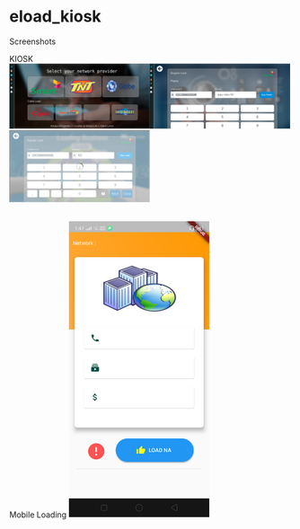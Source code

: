 # eload_kiosk
Screenshots

KIOSK
<br>
<img width="250" src="public/image/ss1.png"/><img width="250" src="public/image/ss2.png"/><img width="250" src="public/image/ss3.png"/>

<br>
Mobile Loading
<img width="250" src="public/image/mobile.png"/>
